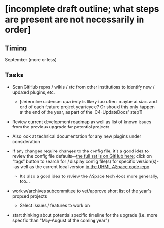 # [incomplete draft outline; what steps are present are not necessarily in order]

## Timing

September (more or less)

## Tasks

- Scan GitHub repos / wikis / etc from other institutions to identify new / updated plugins, etc.
  - [determine cadence: quarterly is likely too often; maybe at start and end of each feature project year/cycle?  Or should this only happen at the end of the year, as part of the 'C4-UpdateDocs' step?]
- Review current development roadmap as well as list of known issues from the previous upgrade for potential projects
- Also look at technical documentation for any new plugins under consideration
- If any changes require changes to the config file, it's a good idea to review the config file defaults--[the full set is on GitHub here](https://github.com/archivesspace/archivesspace/blob/master/common/config/config-defaults.rb); click on “tags” button to search for / display config file(s) for specific version(s)--as well as the current local version [in the UHML ASpace code repo](https://github.com/UnivHI-MLib-Arch/ASpace)
  - It's also a good idea to review the ASpace tech docs more generally, too...
- work w/archives subcommittee to vet/approve short list of the year's propsed projects
  - Select issues / features to work on

- start thinking about potential specific timeline for the upgrade (i.e. more specific than "May-August of the coming year")
